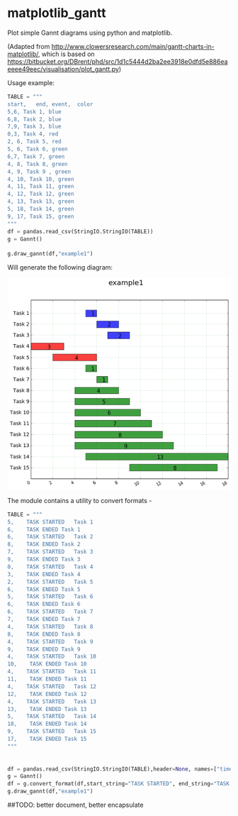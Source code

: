 # matplotlib_gantt

Plot simple Gannt diagrams using python and matplotlib.

(Adapted from http://www.clowersresearch.com/main/gantt-charts-in-matplotlib/, which is based on https://bitbucket.org/DBrent/phd/src/1d1c5444d2ba2ee3918e0dfd5e886eaeeee49eec/visualisation/plot_gantt.py)

Usage example:
```python
TABLE = """
start,   end, event,  color
5,6, Task 1, blue
6,8, Task 2, blue
7,9, Task 3, blue
0,3, Task 4, red
2, 6, Task 5, red
5, 6, Task 6, green
6,7, Task 7, green
4, 8, Task 8, green
4, 9, Task 9 , green
4, 10, Task 10, green
4, 11, Task 11, green
4, 12, Task 12, green
4, 13, Task 13, green
5, 18, Task 14, green
9, 17, Task 15, green
"""
df = pandas.read_csv(StringIO.StringIO(TABLE))
g = Gannt()

g.draw_gannt(df,"example1")
```
Will generate the following diagram:

![gannt diagram](example.png)

The module contains a utility to convert formats - 
```python
TABLE = """
5,    TASK STARTED   Task 1
6,    TASK ENDED Task 1
6,    TASK STARTED   Task 2
8,    TASK ENDED Task 2
7,    TASK STARTED   Task 3
9,    TASK ENDED Task 3
0,    TASK STARTED   Task 4
3,    TASK ENDED Task 4
2,    TASK STARTED   Task 5
6,    TASK ENDED Task 5
5,    TASK STARTED   Task 6
6,    TASK ENDED Task 6
6,    TASK STARTED   Task 7
7,    TASK ENDED Task 7
4,    TASK STARTED   Task 8
8,    TASK ENDED Task 8
4,    TASK STARTED   Task 9
9,    TASK ENDED Task 9
4,    TASK STARTED   Task 10
10,    TASK ENDED Task 10
4,    TASK STARTED   Task 11
11,    TASK ENDED Task 11
4,    TASK STARTED   Task 12
12,    TASK ENDED Task 12
4,    TASK STARTED   Task 13
13,    TASK ENDED Task 13
5,    TASK STARTED   Task 14
18,    TASK ENDED Task 14
9,    TASK STARTED   Task 15
17,    TASK ENDED Task 15
"""


df = pandas.read_csv(StringIO.StringIO(TABLE),header=None, names=["time", "event"])
g = Gannt()
df = g.convert_format(df,start_string="TASK STARTED", end_string="TASK ENDED")
g.draw_gannt(df,"example1")
```
##TODO: better document, better encapsulate
